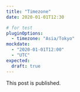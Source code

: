 ```yaml
---
title: "Timezone"
date: 2020-01-01T12:30

# for test
pluginOptions:
  - timezone: "Asia/Tokyo"
mockdate:
  - "2020-01-01T12:00"
  - "UTC"
expected:
  draft: true
---
```


This post is published.
